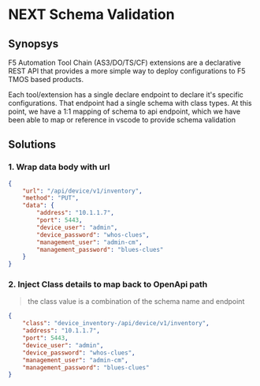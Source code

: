 # NEXT Schema Validation

## Synopsys

F5 Automation Tool Chain (AS3/DO/TS/CF) extensions are a declarative REST API that provides a more simple way to deploy configurations to F5 TMOS based products.

Each tool/extension has a single declare endpoint to declare it's specific configurations.  That endpoint had a single schema with class types.  At this point, we have a 1:1 mapping of schema to api endpoint, which we have been able to map or reference in vscode to provide schema validation

## Solutions

### 1. Wrap data body with url

```json
{
    "url": "/api/device/v1/inventory",
    "method": "PUT",
    "data": {
        "address": "10.1.1.7",
        "port": 5443,
        "device_user": "admin",
        "device_password": "whos-clues",
        "management_user": "admin-cm",
        "management_password": "blues-clues"
    }
}
```

### 2. Inject Class details to map back to OpenApi path

> the class value is a combination of the schema name and endpoint

```json
{
    "class": "device_inventory-/api/device/v1/inventory",
    "address": "10.1.1.7",
    "port": 5443,
    "device_user": "admin",
    "device_password": "whos-clues",
    "management_user": "admin-cm",
    "management_password": "blues-clues"
}
```

